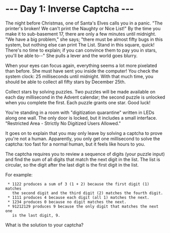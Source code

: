 # --- Day 1: Inverse Captcha ---

   The night before Christmas, one of Santa's Elves calls you in a panic.
   "The printer's broken! We can't print the Naughty or Nice List!" By the
   time you make it to sub-basement 17, there are only a few minutes until
   midnight. "We have a big problem," she says; "there must be almost fifty
   bugs in this system, but nothing else can print The List. Stand in this
   square, quick! There's no time to explain; if you can convince them to pay
   you in stars, you'll be able to--" She pulls a lever and the world goes
   blurry.

   When your eyes can focus again, everything seems a lot more pixelated than
   before. She must have sent you inside the computer! You check the system
   clock: 25 milliseconds until midnight. With that much time, you should be
   able to collect all fifty stars by December 25th.

   Collect stars by solving puzzles. Two puzzles will be made available on
   each day millisecond in the Advent calendar; the second puzzle is unlocked
   when you complete the first. Each puzzle grants one star. Good luck!

   You're standing in a room with "digitization quarantine" written in LEDs
   along one wall. The only door is locked, but it includes a small
   interface. "Restricted Area - Strictly No Digitized Users Allowed."

   It goes on to explain that you may only leave by solving a captcha to
   prove you're not a human. Apparently, you only get one millisecond to
   solve the captcha: too fast for a normal human, but it feels like hours to
   you.

   The captcha requires you to review a sequence of digits (your puzzle
   input) and find the sum of all digits that match the next digit in the
   list. The list is circular, so the digit after the last digit is the first
   digit in the list.

   For example:

     * 1122 produces a sum of 3 (1 + 2) because the first digit (1) matches
       the second digit and the third digit (2) matches the fourth digit.
     * 1111 produces 4 because each digit (all 1) matches the next.
     * 1234 produces 0 because no digit matches the next.
     * 91212129 produces 9 because the only digit that matches the next one
       is the last digit, 9.

   What is the solution to your captcha?

